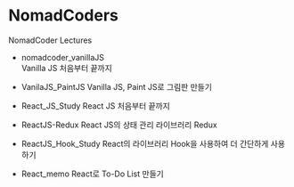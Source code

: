 # NomadCoders
NomadCoder Lectures

- nomadcoder_vanillaJS<br>
    Vanilla JS 처음부터 끝까지
- VanilaJS_PaintJS
    Vanilla JS, Paint JS로 그림판 만들기

- React_JS_Study
    React JS 처음부터 끝까지
- ReactJS-Redux
    React JS의 상태 관리 라이브러리 Redux
- ReactJS_Hook_Study
    React의 라이브러리 Hook을 사용하여 더 간단하게 사용하기
- React_memo
    React로 To-Do List 만들기


